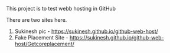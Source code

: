 This project is to test webb hosting in GitHub

There are two sites here. 

1. Sukinesh pic - https://sukinesh.github.io/github-web-host/
2. Fake Placement Site - https://sukinesh.github.io/github-web-host/Getcoreplacement/
